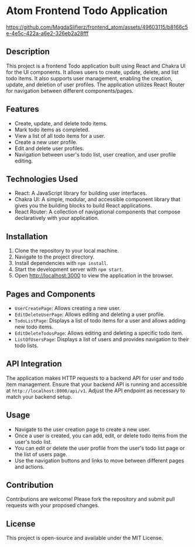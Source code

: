 
# Atom Frontend Todo Application


https://github.com/MagdaSlifierz/frontend_atom/assets/49603115/b8166c5e-4e5c-422a-a6e2-326eb2a28fff


## Description
This project is a frontend Todo application built using React and Chakra UI for the UI components. It allows users to create, update, delete, and list todo items. It also supports user management, enabling the creation, update, and deletion of user profiles. The application utilizes React Router for navigation between different components/pages.

## Features
- Create, update, and delete todo items.
- Mark todo items as completed.
- View a list of all todo items for a user.
- Create a new user profile.
- Edit and delete user profiles.
- Navigation between user's todo list, user creation, and user profile editing.

## Technologies Used
- React: A JavaScript library for building user interfaces.
- Chakra UI: A simple, modular, and accessible component library that gives you the building blocks to build React applications.
- React Router: A collection of navigational components that compose declaratively with your application.

## Installation
1. Clone the repository to your local machine.
2. Navigate to the project directory.
3. Install dependencies with `npm install`.
4. Start the development server with `npm start`.
5. Open [http://localhost:3000](http://localhost:3000) to view the application in the browser.

## Pages and Components
- `UserCreatePage`: Allows creating a new user.
- `EditDeleteUserPage`: Allows editing and deleting a user profile.
- `TodoListPage`: Displays a list of todo items for a user and allows adding new todo items.
- `EditDeleteTodosPage`: Allows editing and deleting a specific todo item.
- `ListOfUsersPage`: Displays a list of users and provides navigation to their todo lists.

## API Integration
The application makes HTTP requests to a backend API for user and todo item management. Ensure that your backend API is running and accessible at `http://localhost:8000/api/v1`. Adjust the API endpoint as necessary to match your backend setup.

## Usage
- Navigate to the user creation page to create a new user.
- Once a user is created, you can add, edit, or delete todo items from the user's todo list.
- You can edit or delete the user profile from the user's todo list page or the list of users page.
- Use the navigation buttons and links to move between different pages and actions.

## Contribution
Contributions are welcome! Please fork the repository and submit pull requests with your proposed changes.

## License
This project is open-source and available under the MIT License.
